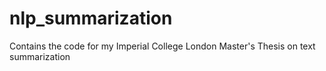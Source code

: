 # nlp_summarization
Contains the code for my Imperial College London Master's Thesis on text summarization
